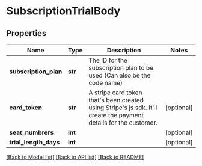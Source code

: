 # SubscriptionTrialBody

## Properties
Name | Type | Description | Notes
------------ | ------------- | ------------- | -------------
**subscription_plan** | **str** | The ID for the subscription plan to be used (Can also be the code name) | 
**card_token** | **str** | A stripe card token that&#x27;s been created using Stripe&#x27;s js sdk. It&#x27;ll create the payment details for the customer. | [optional] 
**seat_numbrers** | **int** |  | [optional] 
**trial_length_days** | **int** |  | [optional] 

[[Back to Model list]](../README.md#documentation-for-models) [[Back to API list]](../README.md#documentation-for-api-endpoints) [[Back to README]](../README.md)

